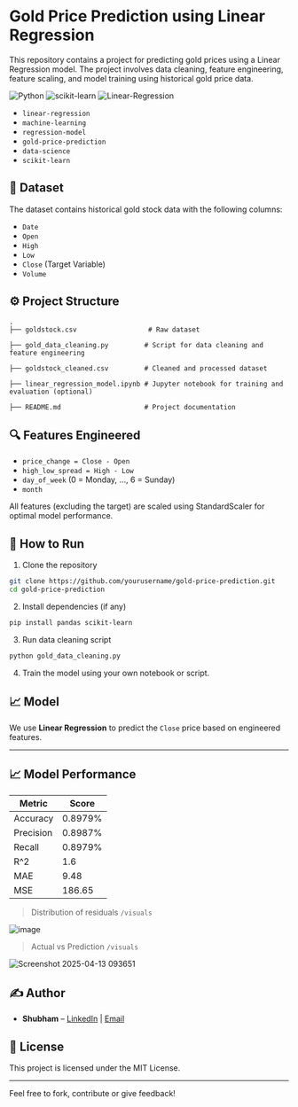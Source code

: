 
# Gold Price Prediction using Linear Regression

This repository contains a project for predicting gold prices using a Linear Regression model. The project involves data cleaning, feature engineering, feature scaling, and model training using historical gold price data.

![Python](https://img.shields.io/badge/Python-3.11-blue?logo=python)
![scikit-learn](https://img.shields.io/badge/scikit--learn-ML-orange?logo=scikit-learn)
![Linear-Regression](https://img.shields.io/badge/Linear--Regression-Model-red?logo=Linear-regression)
  

- `linear-regression`
- `machine-learning`
- `regression-model`
- `gold-price-prediction`
- `data-science`
- `scikit-learn`


## 📁 Dataset
The dataset contains historical gold stock data with the following columns:
- `Date`
- `Open`
- `High`
- `Low`
- `Close` (Target Variable)
- `Volume`

## ⚙️ Project Structure
```
.
├── goldstock.csv                  # Raw dataset

├── gold_data_cleaning.py         # Script for data cleaning and feature engineering

├── goldstock_cleaned.csv         # Cleaned and processed dataset

├── linear_regression_model.ipynb # Jupyter notebook for training and evaluation (optional)

├── README.md                     # Project documentation
```

## 🔍 Features Engineered
- `price_change = Close - Open`
- `high_low_spread = High - Low`
- `day_of_week` (0 = Monday, ..., 6 = Sunday)
- `month`

All features (excluding the target) are scaled using StandardScaler for optimal model performance.

## 🚀 How to Run
1. Clone the repository
```bash
git clone https://github.com/yourusername/gold-price-prediction.git
cd gold-price-prediction
```
2. Install dependencies (if any)
```bash
pip install pandas scikit-learn
```
3. Run data cleaning script
```bash
python gold_data_cleaning.py
```
4. Train the model using your own notebook or script.

## 📈 Model
We use **Linear Regression** to predict the `Close` price based on engineered features.

---

## 📈 Model Performance

| Metric     | Score      |
|------------|------------|
| Accuracy   | 0.8979%    |
| Precision  | 0.8987%    |
| Recall     | 0.8979%    |
| R^2        | 1.6        |
| MAE        | 9.48       |           
| MSE        | 186.65     |

> Distribution of residuals `/visuals`

![image](https://github.com/user-attachments/assets/14a4b7b4-a368-4c22-81d5-66fa520f247f)

> Actual vs Prediction `/visuals`

![Screenshot 2025-04-13 093651](https://github.com/user-attachments/assets/5a58f287-ae11-4bde-8ee7-fe2470cf9448)


## ✍️ Author
- **Shubham** – [LinkedIn](https://linkedin.com/newbieshubham) | [Email](mailto:shubham30p@gmail.com)

## 📄 License
This project is licensed under the MIT License.

---

Feel free to fork, contribute or give feedback!
